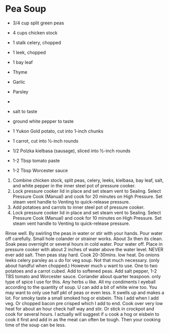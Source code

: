 # Pea Soup

* 3/4 cup split green peas
* 4 cups chicken stock
* 1 stalk celery, chopped
* 1 leek, chopped
* 1 bay leaf
* Thyme
* Garlic
* Parsley
* 

* salt to taste
* ground white pepper to taste
* 1 Yukon Gold potato, cut into 1-inch chunks
* 1 carrot, cut into ½-inch rounds 

* 1/2 Polzka kielbasa (sausage), sliced into ½-inch rounds
* 1-2 Tbsp tomato paste
* 1-2 Tbsp Worcester sauce

1. Combine chicken stock, split peas, celery, leeks, kielbasa, bay leaf, salt, and white pepper in the inner steel pot of pressure cooker.
2. Lock pressure cooker lid in place and set steam vent to Sealing. Select Pressure Cook (Manual) and cook for 20 minutes on High Pressure. Set steam vent handle to Venting to quick-release pressure.
3. Add potatoes and carrots to inner steel pot of pressure cooker.
4. Lock pressure cooker lid in place and set steam vent to Sealing. Select Pressure Cook (Manual) and cook for 10 minutes on High Pressure. Set steam vent handle to Venting to quick-release pressure.

Rinse well. By swirling the peas in water or stir with your hands.  Pour water off carefully. Small hole colander or strainer works. About 3x then its clean. Soak peas overnight or several hours in cold water.  Pour water off. Place in pressure cooker with about 2 inches of water above the water level. NEVER ever add salt. Then peas stay hard. Cook 20-30mins. low heat. Do onions leeks celery parsley as u do for veg soup. Not that much necessary. (only about handful when chopped.) However much u want to use. One to two potatoes and a carrot  cubed. Add to softened peas. Add salt pepper, 1-2 TBS tomato and Worcester sauce. Coriander about quarter teaspoon. only type of spice I use for this. Any herbs u like. All my condiments I eyeball according to the quantity of soup. U can add a bit of white wine too. You may want to only use half pkt of peas or even less. It swells up and makes a lot.
For smoky taste a small smoked hog or eisbein. This I add when I add veg. Or chopped bacon pre crisped which I add to end.  Cook over very low  heat for about an hour check half way and stir. Or stick in crockpot and cook for several hours. I actually will suggest if u cook a hog or eisbein to cook it first and add in as the meat can often be tough. Then your cooking time of the soup can be less.